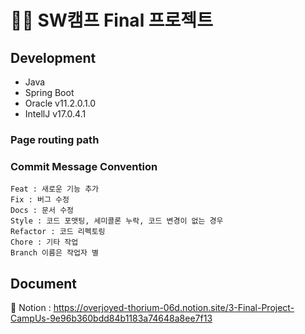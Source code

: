 # 👨‍💻 SW캠프 Final 프로젝트 
## Development   
* Java 
* Spring Boot
* Oracle v11.2.0.1.0
* IntellJ v17.0.4.1
### Page routing path   
### Commit Message Convention   

```
Feat : 새로운 기능 추가
Fix : 버그 수정
Docs : 문서 수정
Style : 코드 포맷팅, 세미콜론 누락, 코드 변경이 없는 경우
Refactor : 코드 리펙토링
Chore : 기타 작업
Branch 이름은 작업자 별 
```
## Document   
📕 Notion : https://overjoyed-thorium-06d.notion.site/3-Final-Project-CampUs-9e96b360bdd84b1183a74648a8ee7f13
